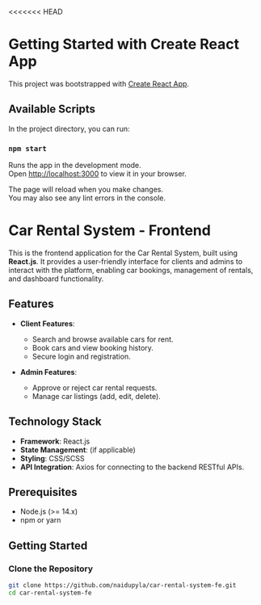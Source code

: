 <<<<<<< HEAD
# Getting Started with Create React App

This project was bootstrapped with [Create React App](https://github.com/facebook/create-react-app).

## Available Scripts

In the project directory, you can run:

### `npm start`

Runs the app in the development mode.\
Open [http://localhost:3000](http://localhost:3000) to view it in your browser.

The page will reload when you make changes.\
You may also see any lint errors in the console.

# Car Rental System - Frontend

This is the frontend application for the Car Rental System, built using **React.js**. It provides a user-friendly interface for clients and admins to interact with the platform, enabling car bookings, management of rentals, and dashboard functionality.

## Features
- **Client Features**:
  - Search and browse available cars for rent.
  - Book cars and view booking history.
  - Secure login and registration.

- **Admin Features**:
  - Approve or reject car rental requests.
  - Manage car listings (add, edit, delete).

## Technology Stack
- **Framework**: React.js
- **State Management**: (if applicable)
- **Styling**: CSS/SCSS
- **API Integration**: Axios for connecting to the backend RESTful APIs.

## Prerequisites
- Node.js (>= 14.x)
- npm or yarn

## Getting Started
### Clone the Repository
```bash
git clone https://github.com/naidupyla/car-rental-system-fe.git
cd car-rental-system-fe
